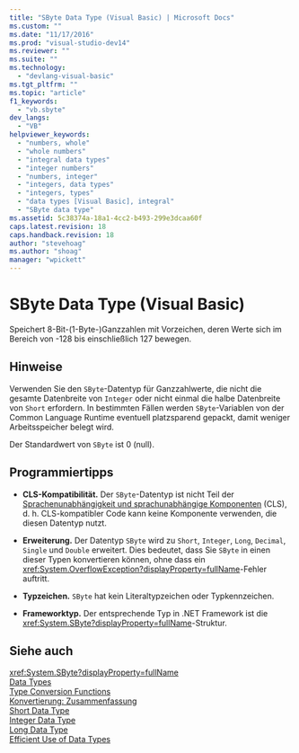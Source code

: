 ```yaml
---
title: "SByte Data Type (Visual Basic) | Microsoft Docs"
ms.custom: ""
ms.date: "11/17/2016"
ms.prod: "visual-studio-dev14"
ms.reviewer: ""
ms.suite: ""
ms.technology: 
  - "devlang-visual-basic"
ms.tgt_pltfrm: ""
ms.topic: "article"
f1_keywords: 
  - "vb.sbyte"
dev_langs: 
  - "VB"
helpviewer_keywords: 
  - "numbers, whole"
  - "whole numbers"
  - "integral data types"
  - "integer numbers"
  - "numbers, integer"
  - "integers, data types"
  - "integers, types"
  - "data types [Visual Basic], integral"
  - "SByte data type"
ms.assetid: 5c38374a-18a1-4cc2-b493-299e3dcaa60f
caps.latest.revision: 18
caps.handback.revision: 18
author: "stevehoag"
ms.author: "shoag"
manager: "wpickett"
---
```

# SByte Data Type (Visual Basic)
Speichert 8\-Bit\-\(1\-Byte\-\)Ganzzahlen mit Vorzeichen, deren Werte sich im Bereich von \-128 bis einschließlich 127 bewegen.  
  
## Hinweise  
 Verwenden Sie den `SByte`\-Datentyp für Ganzzahlwerte, die nicht die gesamte Datenbreite von `Integer` oder nicht einmal die halbe Datenbreite von `Short` erfordern.  In bestimmten Fällen werden `SByte`\-Variablen von der Common Language Runtime eventuell platzsparend gepackt, damit weniger Arbeitsspeicher belegt wird.  
  
 Der Standardwert von `SByte` ist 0 \(null\).  
  
## Programmiertipps  
  
-   **CLS\-Kompatibilität.** Der `SByte`\-Datentyp ist nicht Teil der [Sprachenunabhängigkeit und sprachunabhängige Komponenten](../Topic/Language%20Independence%20and%20Language-Independent%20Components.md) \(CLS\), d. h. CLS\-kompatibler Code kann keine Komponente verwenden, die diesen Datentyp nutzt.  
  
-   **Erweiterung.** Der Datentyp `SByte` wird zu `Short`, `Integer`, `Long`, `Decimal`, `Single` und `Double` erweitert.  Dies bedeutet, dass Sie `SByte` in einen dieser Typen konvertieren können, ohne dass ein <xref:System.OverflowException?displayProperty=fullName>\-Fehler auftritt.  
  
-   **Typzeichen.** `SByte` hat kein Literaltypzeichen oder Typkennzeichen.  
  
-   **Frameworktyp.** Der entsprechende Typ in .NET Framework ist die <xref:System.SByte?displayProperty=fullName>\-Struktur.  
  
## Siehe auch  
 <xref:System.SByte?displayProperty=fullName>   
 [Data Types](../../../visual-basic/language-reference/data-types/data-type-summary.md)   
 [Type Conversion Functions](../../../visual-basic/language-reference/functions/type-conversion-functions.md)   
 [Konvertierung: Zusammenfassung](../../../visual-basic/language-reference/keywords/conversion-summary.md)   
 [Short Data Type](../../../visual-basic/language-reference/data-types/short-data-type.md)   
 [Integer Data Type](../../../visual-basic/language-reference/data-types/integer-data-type.md)   
 [Long Data Type](../../../visual-basic/language-reference/data-types/long-data-type.md)   
 [Efficient Use of Data Types](../../../visual-basic/programming-guide/language-features/data-types/efficient-use-of-data-types.md)